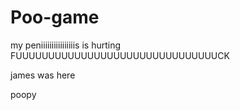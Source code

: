 # Poo-game


my peniiiiiiiiiiiiiiiis is hurting FUUUUUUUUUUUUUUUUUUUUUUUUUUUUUUUCK

james was here

poopy

